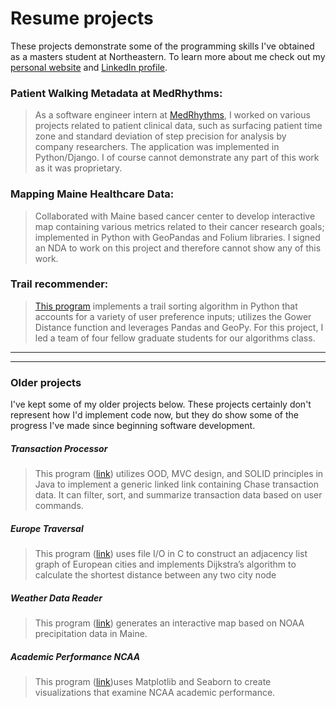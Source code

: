 # Resume projects
These projects demonstrate some of the programming skills I've obtained as a masters student at Northeastern. To learn more about me check out my [personal website](http://briggy-artist.org/) and [LinkedIn profile](https://www.linkedin.com/in/briggstwitchell/).

### Patient Walking Metadata at MedRhythms:
> As a software engineer intern at [MedRhythms](https://medrhythms.com/), I worked on various projects related to patient clinical data, such as surfacing patient time zone and standard deviation of step precision for analysis by company researchers. The application was implemented in Python/Django. I of course cannot demonstrate any part of this work as it was proprietary.

### Mapping Maine Healthcare Data:
> Collaborated with Maine based cancer center to develop interactive map containing various metrics related to their cancer research goals; implemented in Python with GeoPandas and Folium libraries. I signed an NDA to work on this project and therefore cannot show any of this work.

### Trail recommender:
> [This program](https://github.com/fabigazi/TrailRecommender) implements a trail sorting algorithm in Python that accounts for a variety of user preference inputs; utilizes the Gower Distance function and leverages Pandas and GeoPy. For this project, I led a team of four fellow graduate students for our algorithms class.

***
***

### Older projects
I've kept some of my older projects below. These projects certainly don't represent how I'd implement code now, but they do show some of the progress I've made since beginning software development.

##### Transaction Processor
> This program ([link](https://github.com/briggstwitchell/resume/tree/main/transaction_processor)) utilizes OOD, MVC design, and SOLID principles in Java to implement a generic linked link containing Chase transaction data. It can filter, sort, and summarize transaction data based on user commands.

##### Europe Traversal
> This program ([link](https://github.com/briggstwitchell/resume/tree/main/europe_traversal)) uses file I/O in C to construct an adjacency list graph of European cities and implements Dijkstra’s algorithm to calculate the shortest distance between any two city node

##### Weather Data Reader
> This program ([link](https://github.com/briggstwitchell/resume/tree/main/weather_data_reader)) generates an interactive map based on NOAA precipitation data in Maine.

##### Academic Performance NCAA
> This program ([link](https://github.com/briggstwitchell/resume/tree/main/academic_performance_NCAA))uses Matplotlib and Seaborn to create visualizations that examine NCAA academic performance.
